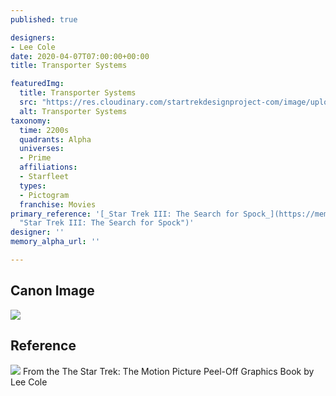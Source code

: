 ```yaml
---
published: true

designers:
- Lee Cole
date: 2020-04-07T07:00:00+00:00
title: Transporter Systems

featuredImg:
  title: Transporter Systems
  src: "https://res.cloudinary.com/startrekdesignproject-com/image/upload/v1586293699/TransporterSystems.png"
  alt: Transporter Systems
taxonomy:
  time: 2200s
  quadrants: Alpha
  universes:
  - Prime
  affiliations:
  - Starfleet
  types:
  - Pictogram
  franchise: Movies
primary_reference: '[_Star Trek III: The Search for Spock_](https://memory-alpha.fandom.com/wiki/Star_Trek_III:_The_Search_for_Spock
  "Star Trek III: The Search for Spock")'
designer: ''
memory_alpha_url: ''

---
```

## Canon Image

![](https://res.cloudinary.com/startrekdesignproject-com/image/upload/v1586293699/TransporterSystems_ST3.jpg)

## Reference


![](https://res.cloudinary.com/startrekdesignproject-com/image/upload/v1586293699/TransporterSystems_Reference.jpg) From the The Star Trek: The Motion Picture Peel-Off Graphics Book by Lee Cole 